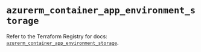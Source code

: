 # `azurerm_container_app_environment_storage`

Refer to the Terraform Registry for docs: [`azurerm_container_app_environment_storage`](https://registry.terraform.io/providers/hashicorp/azurerm/4.30.0/docs/resources/container_app_environment_storage).
